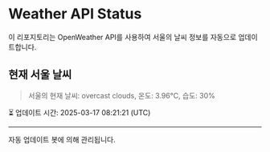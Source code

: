 
# Weather API Status

이 리포지토리는 OpenWeather API를 사용하여 서울의 날씨 정보를 자동으로 업데이트합니다.

## 현재 서울 날씨
> 서울의 현재 날씨: overcast clouds, 온도: 3.96°C, 습도: 30%

⏳ 업데이트 시간: 2025-03-17 08:21:21 (UTC)

---
자동 업데이트 봇에 의해 관리됩니다.
